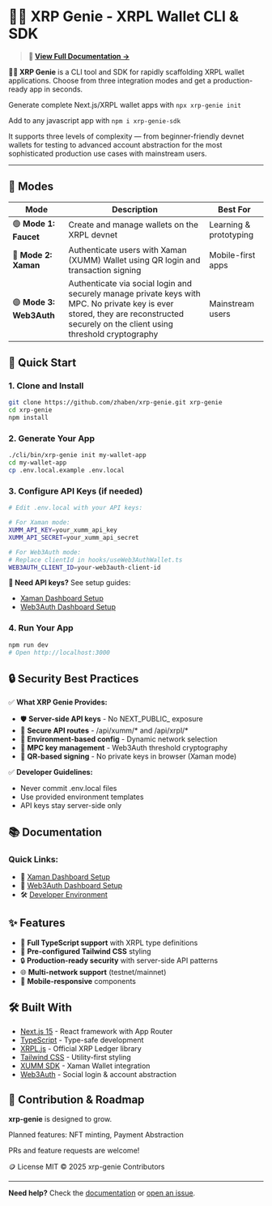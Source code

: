 # 🧞‍♂️ XRP Genie - XRPL Wallet CLI & SDK

> **📖 [View Full Documentation →](https://zhaben.github.io/xrp-genie/)**

**🧞‍♂️ XRP Genie** is a CLI tool and SDK for rapidly scaffolding XRPL wallet applications. Choose from three integration modes and get a production-ready app in seconds.

Generate complete Next.js/XRPL wallet apps with `npx xrp-genie init`
 
Add to any javascript app with `npm i xrp-genie-sdk`


It supports three levels of complexity — from beginner-friendly devnet wallets for testing to advanced account abstraction for the most sophisticated production use cases with mainstream users.

---

## 🧠 Modes

| Mode | Description | Best For |
|------|-------------|----------|
| 🟢 **Mode 1: Faucet** | Create and manage wallets on the XRPL devnet | Learning & prototyping |
| 🔵 **Mode 2: Xaman** | Authenticate users with Xaman (XUMM) Wallet using QR login and transaction signing | Mobile-first apps |
| 🟣 **Mode 3: Web3Auth** | Authenticate via social login and securely manage private keys with MPC. No private key is ever stored, they are reconstructed securely on the client using threshold cryptography | Mainstream users |

## 🚀 Quick Start

### 1. Clone and Install
```bash
git clone https://github.com/zhaben/xrp-genie.git xrp-genie
cd xrp-genie
npm install
```

### 2. Generate Your App
```bash
./cli/bin/xrp-genie init my-wallet-app
cd my-wallet-app
cp .env.local.example .env.local
```

### 3. Configure API Keys (if needed)
```bash
# Edit .env.local with your API keys:

# For Xaman mode:
XUMM_API_KEY=your_xumm_api_key
XUMM_API_SECRET=your_xumm_api_secret

# For Web3Auth mode:
# Replace clientId in hooks/useWeb3AuthWallet.ts
WEB3AUTH_CLIENT_ID=your-web3auth-client-id
```

**📖 Need API keys?** See setup guides:
- [Xaman Dashboard Setup](https://zhaben.github.io/xrp-genie/setup/xaman-dashboard)
- [Web3Auth Dashboard Setup](https://zhaben.github.io/xrp-genie/setup/web3auth-dashboard)

### 4. Run Your App
```bash
npm run dev
# Open http://localhost:3000
```

## 🔒 Security Best Practices

✅ **What XRP Genie Provides:**
- 🛡️ **Server-side API keys** - No NEXT_PUBLIC_ exposure
- 🔐 **Secure API routes** - /api/xumm/* and /api/xrpl/*
- 🎯 **Environment-based config** - Dynamic network selection
- 🔑 **MPC key management** - Web3Auth threshold cryptography
- 📱 **QR-based signing** - No private keys in browser (Xaman mode)

✅ **Developer Guidelines:**
- Never commit .env.local files
- Use provided environment templates
- API keys stay server-side only

## 📚 Documentation

### Quick Links:
- 📱 [Xaman Dashboard Setup](https://zhaben.github.io/xrp-genie/setup/xaman-dashboard)
- 🔐 [Web3Auth Dashboard Setup](https://zhaben.github.io/xrp-genie/setup/web3auth-dashboard)
- 🛠️ [Developer Environment](https://zhaben.github.io/xrp-genie/setup/developer-environment)

## ✨ Features

- 🔷 **Full TypeScript support** with XRPL type definitions
- 🎨 **Pre-configured Tailwind CSS** styling
- 🔒 **Production-ready security** with server-side API patterns
- 🌐 **Multi-network support** (testnet/mainnet)
- 📱 **Mobile-responsive** components

## 🛠️ Built With

- [Next.js 15](https://nextjs.org/) - React framework with App Router
- [TypeScript](https://www.typescriptlang.org/) - Type-safe development
- [XRPL.js](https://xrpl.org/) - Official XRP Ledger library
- [Tailwind CSS](https://tailwindcss.com/) - Utility-first styling
- [XUMM SDK](https://xumm.readme.io/) - Xaman Wallet integration
- [Web3Auth](https://web3auth.io/) - Social login & account abstraction

## 🧞 Contribution & Roadmap

**xrp-genie** is designed to grow. 

Planned features: NFT minting, Payment Abstraction

PRs and feature requests are welcome!

🪙 License MIT © 2025 xrp-genie Contributors

---

**Need help?** Check the [documentation](https://zhaben.github.io/xrp-genie/) or [open an issue](https://github.com/zhaben/xrp-genie/issues).
